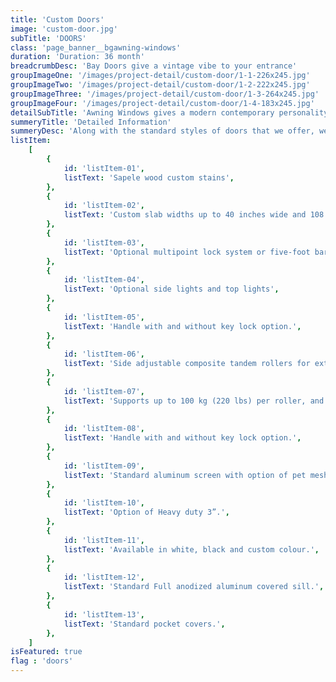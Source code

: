 ```yaml
---
title: 'Custom Doors'
image: 'custom-door.jpg'
subTitle: 'DOORS'
class: 'page_banner__bgawning-windows'
duration: 'Duration: 36 month'
breadcrumbDesc: 'Bay Doors give a vintage vibe to your entrance'
groupImageOne: '/images/project-detail/custom-door/1-1-226x245.jpg'
groupImageTwo: '/images/project-detail/custom-door/1-2-222x245.jpg'
groupImageThree: '/images/project-detail/custom-door/1-3-264x245.jpg'
groupImageFour: '/images/project-detail/custom-door/1-4-183x245.jpg'
detailSubTitle: 'Awning Windows gives a modern contemporary personality to your walls and interiors.'
summeryTitle: 'Detailed Information'
summeryDesc: 'Along with the standard styles of doors that we offer, we love giving you the option of customizing your doors, whether you’re looking at the colour, specific part, or style. We are proud to have partnered up with some of the industry’s most well-established brands to provide you with the best custom door products for your home. With EZHOME Custom doors, the power is in your hands.'
listItem:
    [
        {
            id: 'listItem-01',
            listText: 'Sapele wood custom stains',
        },
        {
            id: 'listItem-02',
            listText: 'Custom slab widths up to 40 inches wide and 108 inches high',
        },
        {
            id: 'listItem-03',
            listText: 'Optional multipoint lock system or five-foot bar',
        },
        {
            id: 'listItem-04',
            listText: 'Optional side lights and top lights',
        },
        {
            id: 'listItem-05',
            listText: 'Handle with and without key lock option.',
        },
        {
            id: 'listItem-06',
            listText: 'Side adjustable composite tandem rollers for extremely smooth and reduced noise operation.',
        },
        {
            id: 'listItem-07',
            listText: 'Supports up to 100 kg (220 lbs) per roller, and up to 200 kg (440 lbs) per door.',
        },
        {
            id: 'listItem-08',
            listText: 'Handle with and without key lock option.',
        },
        {
            id: 'listItem-09',
            listText: 'Standard aluminum screen with option of pet mesh.',
        },
        {
            id: 'listItem-10',
            listText: 'Option of Heavy duty 3”.',
        },
        {
            id: 'listItem-11',
            listText: 'Available in white, black and custom colour.',
        },
        {
            id: 'listItem-12',
            listText: 'Standard Full anodized aluminum covered sill.',
        },
        {
            id: 'listItem-13',
            listText: 'Standard pocket covers.',
        },
    ]
isFeatured: true
flag : 'doors'
---
```

